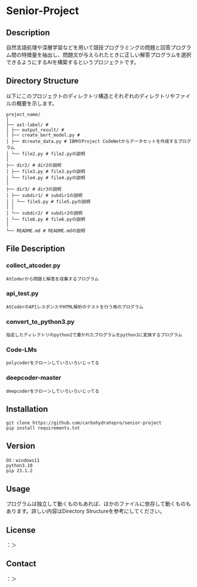 # Senior-Project

## Description

自然言語処理や深層学習などを用いて競技プログラミングの問題と回答プログラム間の特徴量を抽出し、問題文が与えられたときに正しい解答プログラムを選択できるようにするAIを構築するというプロジェクトです。

## Directory Structure

以下にこのプロジェクトのディレクトリ構造とそれぞれのディレクトリやファイルの概要を示します。

```
project_name/
│
├── ast-label/ # 
│ ├── output_result/ # 
│ ├── create_bert_model.py # 
│ ├── dcreate_data.py # IBMのProject CodeNetからデータセットを作成するプログラム
│ └── file2.py # file2.pyの説明
│
├── dir2/ # dir2の説明
│ ├── file3.py # file3.pyの説明
│ └── file4.py # file4.pyの説明
│
├── dir3/ # dir3の説明
│ ├── subdir1/ # subdir1の説明
│ │ └── file5.py # file5.pyの説明
│ │
│ └── subdir2/ # subdir2の説明
│ └── file6.py # file6.pyの説明
│
└── README.md # README.mdの説明
```


## File Description

### collect_atcoder.py
```text
AtCoderから問題と解答を収集するプログラム
```

### api_test.py
```text
AtCoderのAPIレスポンスやHTML解析のテストを行う用のプログラム
```

### convert_to_python3.py
```text
指定したディレクトリのpython2で書かれたプログラムをpython3に変換するプログラム
```

### Code-LMs
```text
polycoderをクローンしていろいろいじってる
```

### deepcoder-master
```text
deepcoderをクローンしていろいろいじってる
```

## Installation

```
git clone https://github.com/carbohydratepro/senior-project
pip install requirements.txt
```

## Version
```
OS：windows11
python3.10
pip 23.1.2
```

## Usage

プログラムは独立して動くものもあれば、ほかのファイルに依存して動くものもあります。詳しい内容はDirectory Structureを参考にしてください。

## License

：＞

## Contact

：＞
